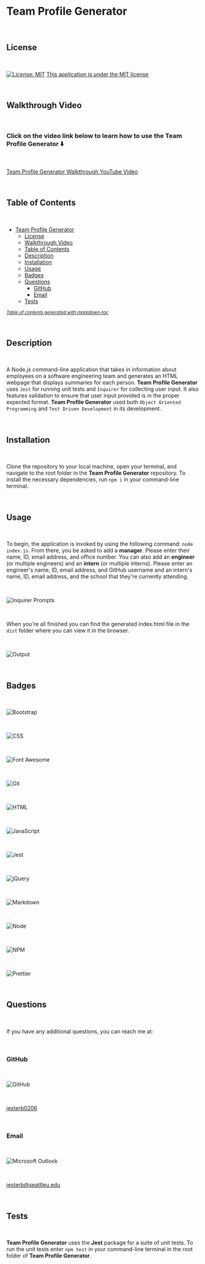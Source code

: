 # Team Profile Generator

<br>

## License

<br>

[![License: MIT](https://img.shields.io/badge/License-MIT-yellow.svg)](https://opensource.org/licenses/MIT)
[This application is under the MIT license](https://opensource.org/licenses/MIT)

<br>

## Walkthrough Video

<br>

<h3 align="left">Click on the video link below to learn how to use the Team Profile Generator ⬇️</h3>

<br>

<p align="left"> <a href="https://youtu.be/tmwwfsKCHkM" target="_blank" rel="noopener">Team Profile Generator Walkthrough YouTube Video</a></p>

<br>

## Table of Contents

<br>

- [Team Profile Generator](#team-profile-generator)
  - [License](#license)
  - [Walkthrough Video](#walkthrough-video)
  - [Table of Contents](#table-of-contents)
  - [Description](#description)
  - [Installation](#installation)
  - [Usage](#usage)
  - [Badges](#badges)
  - [Questions](#questions)
    - [GitHub](#github)
    - [Email](#email)
  - [Tests](#tests)

<small><i><a href='http://ecotrust-canada.github.io/markdown-toc/'>Table of contents generated with markdown-toc</a></i></small>

<br>

## Description

<br>

A Node.js command-line application that takes in information about employees on a software engineering team and generates an HTML webpage that displays summaries for each person. **Team Profile Generator** uses `Jest` for running unit tests and `Inquirer` for collecting user input. It also features validation to ensure that user input provided is in the proper expected format. **Team Profile Generator** used both `Object Oriented Programming` and `Test Driven Development` in its development.

<br>

## Installation

<br>

Clone the repository to your local machine, open your terminal, and navigate to the root folder in the **Team Profile Generator** repository. To install the necessary dependencies, run `npm i` in your command-line terminal.

<br>

## Usage

<br>

To begin, the application is invoked by using the following command: `node index.js`. From there, you be asked to add a **manager**. Please enter their name, ID, email address, and office number. You can also add an **engineer** (or multiple engineers) and an **intern** (or multiple interns). Please enter an engineer's name, ID, email address, and GitHub username and an intern's name, ID, email address, and the school that they're currently attending.

<br>

![Inquirer Prompts](assets/inquirer.png)

<br>

When you're all finished you can find the generated index.html file in the `dist` folder where you can view it in the browser.

<br>

![Output](assets/output.png)

<br>

## Badges

<br>

![Bootstrap](https://img.shields.io/badge/Bootstrap-563D7C?style=for-the-badge&logo=bootstrap&logoColor=white)

<br>

![CSS](https://img.shields.io/badge/CSS3-1572B6?style=for-the-badge&logo=css3&logoColor=white)

<br>

![Font Awesome](https://img.shields.io/badge/Font_Awesome-339AF0?style=for-the-badge&logo=fontawesome&logoColor=white)

<br>

![Git](https://img.shields.io/badge/GIT-E44C30?style=for-the-badge&logo=git&logoColor=white)

<br>

![HTML](https://img.shields.io/badge/HTML5-E34F26?style=for-the-badge&logo=html5&logoColor=white)

<br>

![JavaScript](https://img.shields.io/badge/JavaScript-323330?style=for-the-badge&logo=javascript&logoColor=F7DF1E)

<br>

![Jest](https://img.shields.io/badge/-jest-%23C21325?style=for-the-badge&logo=jest&logoColor=white)

<br>

![jQuery](https://img.shields.io/badge/jquery-%230769AD.svg?style=for-the-badge&logo=jquery&logoColor=white)

<br>

![Markdown](https://img.shields.io/badge/Markdown-000000?style=for-the-badge&logo=markdown&logoColor=white)

<br>

![Node](https://img.shields.io/badge/Node.js-339933?style=for-the-badge&logo=nodedotjs&logoColor=white)

<br>

![NPM](https://img.shields.io/badge/npm-CB3837?style=for-the-badge&logo=npm&logoColor=white)

<br>

![Prettier](https://img.shields.io/badge/prettier-1A2C34?style=for-the-badge&logo=prettier&logoColor=F7BA3E)

<br>

## Questions

<br>

If you have any additional questions, you can reach me at:

<br>

### GitHub

<br>

![GitHub](https://img.shields.io/badge/GitHub-100000?style=for-the-badge&logo=github&logoColor=white)

<br>

[jesterb0206](https://www.github.com/jesterb0206)

<br>

### Email

<br>

![Microsoft Outlook](https://img.shields.io/badge/Microsoft_Outlook-0078D4?style=for-the-badge&logo=microsoft-outlook&logoColor=white)

<br>

jesterb@seattleu.edu

<br>

## Tests

<br>

**Team Profile Generator** uses the **Jest** package for a suite of unit tests. To run the unit tests enter `npm test` in your command-line terminal in the root folder of **Team Profile Generator**.

<br>
